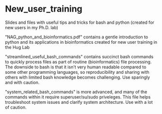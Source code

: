 # New_user_training
Slides and files with useful tips and tricks for bash and python (created for new users in my Ph.D. lab)

"NAG_python_and_bioinformatics.pdf" contains a gentle introduction to python and its applications in bioinformatics created for new user training in the Hug Lab

"streamlined_useful_bash_commands" contains succinct bash commands to quickly process files as part of routine (bioinformatics) file processing. The downside to bash is that it isn't very human readable compared to some other programming languages, so reproducibility and sharing with others with limited bash knowledge becomes challenging. Use sparingly and with caution. 

"system_related_bash_commands" is more advanced, and many of the commands within it require superuser/su/sudo priveleges. This file helps troubleshoot system issues and clarify system architecture. Use with a lot of caution. 

